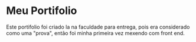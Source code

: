 # Meu Portifolio

Este portifolio foi criado la na faculdade para entrega, pois era considerado como uma "prova", então foi minha primeira vez mexendo com front end.
